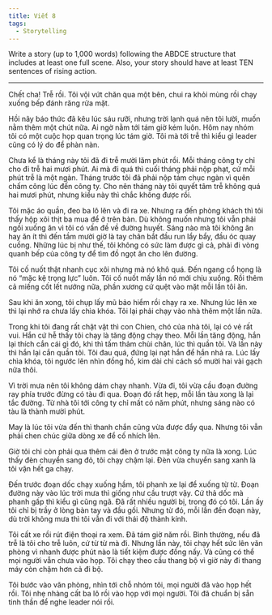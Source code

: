 ```yaml
---
title: Viết 8
tags:
  - Storytelling
---
```


Write a story (up to 1,000 words) following the ABDCE structure that includes at least one full scene. Also, your story should have at least TEN sentences of rising action.

---

Chết cha! Trễ rồi. Tôi vội vứt chăn qua một bên, chui ra khỏi mùng rồi chạy xuống bếp đánh răng rửa mặt.

Hồi nãy báo thức đã kêu lúc sáu rưỡi, nhưng trời lạnh quá nên tôi lười, muốn nằm thêm một chút nữa. Ai ngờ nằm tới tám giờ kém luôn. Hôm nay nhóm tôi có một cuộc họp quan trọng lúc tám giờ. Tôi mà tới trễ thì kiểu gì leader cũng có lý do để phàn nàn.

Chưa kể là tháng này tôi đã đi trễ mười lăm phút rồi. Mỗi tháng công ty chỉ cho đi trễ hai mươi phút. Ai mà đi quá thì cuối tháng phải nộp phạt, cứ mỗi phút trễ là một ngàn. Tháng trước tôi đã phải nộp tám chục ngàn vì quên chấm công lúc đến công ty. Cho nên tháng này tôi quyết tâm trễ không quá hai mươi phút, nhưng kiểu này thì chắc không được rồi.

Tôi mặc áo quần, đeo ba lô lên và đi ra xe. Nhưng ra đến phòng khách thì tôi thấy hộp xôi thịt ba mua để ở trên bàn. Dù không muốn nhưng tôi vẫn phải ngồi xuống ăn vì tôi có vấn đề về đường huyết. Sáng nào mà tôi không ăn hay ăn ít thì đến tầm mười giờ là tay chân bắt đầu run lẩy bẩy, đầu óc quay cuồng. Những lúc bị như thế, tôi không có sức làm được gì cả, phải đi vòng quanh bếp của công ty để tìm đồ ngọt ăn cho lên đường.

Tôi cố nuốt thật nhanh cục xôi nhưng mà nó khô quá. Đến ngang cổ họng là nó “mặc kệ trọng lực” luôn. Tôi cố nuốt mấy lần nó mới chịu xuống. Rồi thêm cả miếng cốt lết nướng nữa, phần xương cứ quệt vào mặt mỗi lần tôi ăn.

Sau khi ăn xong, tôi chụp lấy mũ bảo hiểm rồi chạy ra xe. Nhưng lúc lên xe thì lại nhớ ra chưa lấy chìa khóa. Tôi lại phải chạy vào nhà thêm một lần nữa.

Trong khi tôi đang rất chật vật thì con Chien, chó của nhà tôi, lại có vẻ rất vui. Hắn cứ hễ thấy tôi chạy là tăng động chạy theo. Mỗi lần tăng động, hắn lại thích cắn cái gì đó, khi thì tấm thảm chùi chân, lúc thì quần tôi. Và lần này thì hắn lại cắn quần tôi. Tôi đau quá, đứng lại nạt hắn để hắn nhả ra. Lúc lấy chìa khóa, tôi ngước lên nhìn đồng hồ, kim dài chỉ cách số mười hai vài gạch nữa thôi.

Vì trời mưa nên tôi không dám chạy nhanh. Vừa đi, tôi vừa cầu đoạn đường ray phía trước đừng có tàu đi qua. Đoạn đó rất hẹp, mỗi lần tàu xong là lại tắc đường. Từ nhà tôi tới công ty chỉ mất có năm phút, nhưng sáng nào có tàu là thành mười phút.

May là lúc tôi vừa đến thì thanh chắn cũng vừa được đẩy qua. Nhưng tôi vẫn phải chen chúc giữa dòng xe để cố nhích lên.

Giờ tôi chỉ còn phải qua thêm cái đèn ở trước mặt công ty nữa là xong. Lúc thấy đèn chuyển sang đỏ, tôi chạy chậm lại. Đèn vừa chuyển sang xanh là tôi vặn hết ga chạy.

Đến trước đoạn dốc chạy xuống hầm, tôi phanh xe lại để xuống từ từ. Đoạn đường này vào lúc trời mưa thì giống như cầu trượt vậy. Cứ thả dốc mà phanh gấp thì kiểu gì cũng ngã. Đã rất nhiều người bị, trong đó có tôi. Lần ấy tôi chỉ bị trầy ở lòng bàn tay và đầu gối. Nhưng từ đó, mỗi lần đến đoạn này, dù trời không mưa thì tôi vẫn đi với thái độ thành kính.

Tôi cất xe rồi rút điện thoại ra xem. Đã tám giờ năm rồi. Bình thường, nếu đã trễ là tôi cho trễ luôn, cứ từ từ mà đi. Nhưng lần này, tôi chạy hết sức lên văn phòng vì nhanh được phút nào là tiết kiệm được đồng nấy. Và cũng có thể mọi người vẫn chưa vào họp. Tôi chạy theo cầu thang bộ vì giờ này đi thang máy còn chậm hơn cả đi bộ.

Tôi bước vào văn phòng, nhìn tới chỗ nhóm tôi, mọi người đã vào họp hết rồi. Tôi nhẹ nhàng cất ba lô rồi vào họp với mọi người. Tôi đã chuẩn bị sẵn tinh thần để nghe leader nói rồi.
